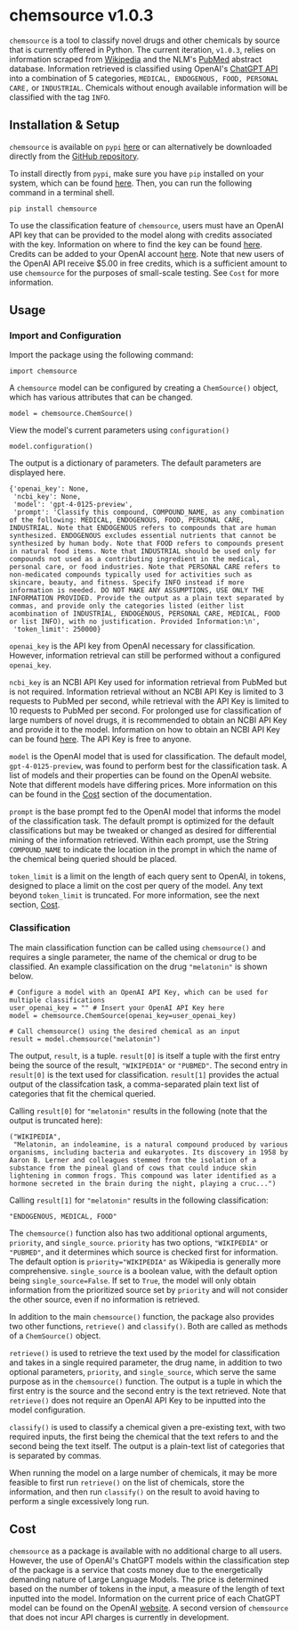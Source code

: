 # chemsource v1.0.3
`chemsource` is a tool to classify novel drugs and other chemicals by source that is currently offered in Python. The current iteration, `v1.0.3`, relies on information scraped from [Wikipedia](https://www.wikipedia.org/) and the NLM's [PubMed](https://pubmed.ncbi.nlm.nih.gov/) abstract database. Information retrieved is classified using OpenAI's [ChatGPT API](https://platform.openai.com/docs/api-reference) into a combination of 5 categories, `MEDICAL, ENDOGENOUS, FOOD, PERSONAL CARE,` or `INDUSTRIAL`. Chemicals without enough available information will be classified with the tag `INFO`.

## Installation & Setup
`chemsource` is available on `pypi` [here](https://pypi.org/project/chemsource/) or can alternatively be downloaded directly from the [GitHub repository](https://github.com/prajitrr/chemsource). 

To install directly from `pypi`, make sure you have `pip` installed on your system, which can be found [here](https://pypi.org/project/pip/). Then, you can run the following command in a terminal shell.

```
pip install chemsource
```

To use the classification feature of `chemsource`, users must have an OpenAI API key that can be provided to the model along with credits associated with the key. Information on where to find the key can be found [here](https://help.openai.com/en/articles/4936850-where-do-i-find-my-openai-api-key). Credits can be added to your OpenAI account [here](https://platform.openai.com/account/billing/overview). Note that new users of the OpenAI API receive $5.00 in free credits, which is a sufficient amount to use `chemsource` for the purposes of small-scale testing. See `Cost` for more information.

## Usage

### Import and Configuration
Import the package using the following command:
```
import chemsource
```
A `chemsource` model can be configured by creating a `ChemSource()` object, which has various attributes that can be changed.
```
model = chemsource.ChemSource() 
```
View the model's current parameters using `configuration()`
```
model.configuration()
```
The output is a dictionary of parameters. The default parameters are displayed here.
```
{'openai_key': None,
 'ncbi_key': None,
 'model': 'gpt-4-0125-preview',
 'prompt': 'Classify this compound, COMPOUND_NAME, as any combination of the following: MEDICAL, ENDOGENOUS, FOOD, PERSONAL CARE, INDUSTRIAL. Note that ENDOGENOUS refers to compounds that are human synthesized. ENDOGENOUS excludes essential nutrients that cannot be synthesized by human body. Note that FOOD refers to compounds present in natural food items. Note that INDUSTRIAL should be used only for compounds not used as a contributing ingredient in the medical, personal care, or food industries. Note that PERSONAL CARE refers to non-medicated compounds typically used for activities such as skincare, beauty, and fitness. Specify INFO instead if more information is needed. DO NOT MAKE ANY ASSUMPTIONS, USE ONLY THE INFORMATION PROVIDED. Provide the output as a plain text separated by commas, and provide only the categories listed (either list acombination of INDUSTRIAL, ENDOGENOUS, PERSONAL CARE, MEDICAL, FOOD or list INFO), with no justification. Provided Information:\n',
 'token_limit': 250000}
```
`openai_key` is the API key from OpenAI necessary for classification. However, information retrieval can still be performed without a configured `openai_key`.

`ncbi_key` is an NCBI API Key used for information retrieval from PubMed but is not required. Information retrieval without an NCBI API Key is limited to 3 requests to PubMed per second, while retrieval with the API Key is limited to 10 requests to PubMed per second. For prolonged use for classification of large numbers of novel drugs, it is recommended to obtain an NCBI API Key and provide it to the model. Information on how to obtain an NCBI API Key can be found [here](https://support.nlm.nih.gov/knowledgebase/article/KA-05317/en-us). The API Key is free to anyone.

`model` is the OpenAI model that is used for classification. The default model, `gpt-4-0125-preview`, was found to perform best for the classification task. A list of models and their properties can be found on the OpenAI website. Note that different models have differing prices. More information on this can be found in the [Cost](https://github.com/prajitrr/chemsource?tab=readme-ov-file#cost) section of the documentation.

`prompt` is the base prompt fed to the OpenAI model that informs the model of the classification task. The default prompt is optimized for the default classifications but may be tweaked or changed as desired for differential mining of the information retrieved. Within each prompt, use the String `COMPOUND_NAME` to indicate the location in the prompt in which the name of the chemical being queried should be placed.

`token_limit` is a limit on the length of each query sent to OpenAI, in tokens, designed to place a limit on the cost per query of the model. Any text beyond `token_limit` is truncated. For more information, see the next section, [Cost](https://github.com/prajitrr/chemsource?tab=readme-ov-file#cost).

### Classification
The main classification function can be called using `chemsource()` and requires a single parameter, the name of the chemical or drug to be classified. An example classification on the drug `"melatonin"` is shown below.
```
# Configure a model with an OpenAI API Key, which can be used for multiple classifications
user_openai_key = "" # Insert your OpenAI API Key here
model = chemsource.ChemSource(openai_key=user_openai_key) 

# Call chemsource() using the desired chemical as an input
result = model.chemsource("melatonin")
```
The output, `result`, is a tuple. `result[0]` is itself a tuple with the first entry being the source of the result, `"WIKIPEDIA"` or `"PUBMED"`. The second entry in `result[0]` is the text used for classification. `result[1]` provides the actual output of the classifcation task, a comma-separated plain text list of categories that fit the chemical queried.

Calling `result[0]` for `"melatonin"` results in the following (note that the output is truncated here):
```
("WIKIPEDIA",
 "Melatonin, an indoleamine, is a natural compound produced by various organisms, including bacteria and eukaryotes. Its discovery in 1958 by Aaron B. Lerner and colleagues stemmed from the isolation of a substance from the pineal gland of cows that could induce skin lightening in common frogs. This compound was later identified as a hormone secreted in the brain during the night, playing a cruc...")
```

Calling `result[1]` for `"melatonin"` results in the following classification:
```
"ENDOGENOUS, MEDICAL, FOOD"
```

The `chemsource()` function also has two additional optional arguments, `priority`, and `single_source`. `priority` has two options, `"WIKIPEDIA"` or `"PUBMED"`, and it determines which source is checked first for information. The default option is `priority="WIKIPEDIA"` as Wikipedia is generally more comprehensive. `single_source` is a boolean value, with the default option being `single_source=False`. If set to `True`, the model will only obtain information from the prioritized source set by `priority` and will not consider the other source, even if no information is retrieved.

In addition to the main `chemsource()` function, the package also provides two other functions, `retrieve()` and `classify()`. Both are called as methods of a `ChemSource()` object.

`retrieve()` is used to retrieve the text used by the model for classification and takes in a single required parameter, the drug name, in addition to two optional parameters, `priority`, and `single_source`, which serve the same purpose as in the `chemsource()` function. The output is a tuple in which the first entry is the source and the second entry is the text retrieved. Note that `retrieve()` does not require an OpenAI API Key to be inputted into the model configuration.

`classify()` is used to classify a chemical given a pre-existing text, with two required inputs, the first being the chemical that the text refers to and the second being the text itself. The output is a plain-text list of categories that is separated by commas.

When running the model on a large number of chemicals, it may be more feasible to first run `retrieve()` on the list of chemicals, store the information, and then run `classify()` on the result to avoid having to perform a single excessively long run.

## Cost
`chemsource` as a package is available with no additional charge to all users. However, the use of OpenAI's ChatGPT models within the classification step of the package is a service that costs money due to the energetically demanding nature of Large Language Models. The price is determined based on the number of tokens in the input, a measure of the length of text inputted into the model. Information on the current price of each ChatGPT model can be found on the OpenAI [website](https://openai.com/pricing). A second version of `chemsource` that does not incur API charges is currently in development.